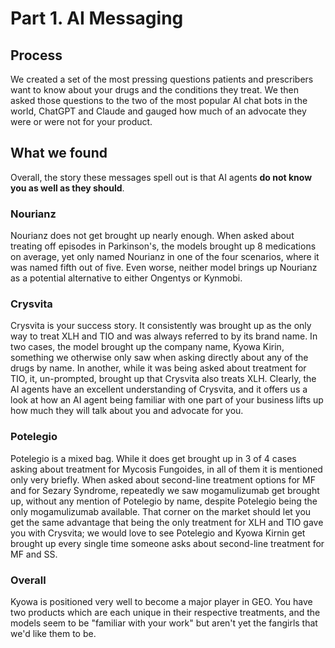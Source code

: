 # Part 1. AI Messaging
## Process
We created a set of the most pressing questions patients and prescribers want to know about your drugs and the conditions they treat. We then asked those questions to the two of the most popular AI chat bots in the world, ChatGPT and Claude and gauged how much of an advocate they were or were not for your product. 

## What we found
Overall, the story these messages spell out is that AI agents **do not know you as well as they should**. 

### Nourianz
Nourianz does not get brought up nearly enough. When asked about treating off episodes in Parkinson's, the models brought up 8 medications on average, yet only named Nourianz in one of the four scenarios, where it was named fifth out of five.  Even worse, neither model brings up Nourianz as a potential alternative to either Ongentys or Kynmobi.

### Crysvita
Crysvita is your success story. It consistently was brought up as the only way to treat XLH and TIO and was always referred to by its brand name. In two cases, the model brought up the company name, Kyowa Kirin, something we otherwise only saw when asking directly about any of the drugs by name. In another, while it was being asked about treatment for TIO, it, un-prompted, brought up that Crysvita also treats XLH. Clearly, the AI agents have an excellent understanding of Crysvita, and it offers us a look at how an AI agent being familiar with one part of your business lifts up how much they will talk about you and advocate for you.

### Potelegio
Potelegio is a mixed bag. While it does get brought up in 3 of 4 cases asking about treatment for Mycosis Fungoides, in all of them it is mentioned only very briefly. When asked about second-line treatment options for MF and for Sezary Syndrome, repeatedly we saw mogamulizumab get brought up, without any mention of Potelegio by name, despite Potelegio being the only mogamulizumab available. That corner on the market should let you get the same advantage that being the only treatment for XLH and TIO gave you with Crysvita; we would love to see Potelegio and Kyowa Kirnin get brought up every single time someone asks about second-line treatment for MF and SS.

### Overall
Kyowa is positioned very well to become a major player in GEO. You have two products which are each unique in their respective treatments, and the models seem to be "familiar with your work" but aren't yet the fangirls that we'd like them to be. 